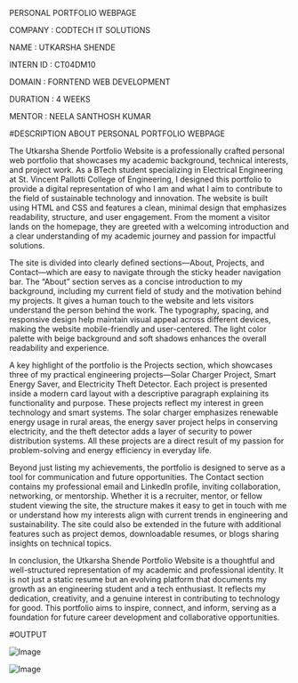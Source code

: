 PERSONAL PORTFOLIO WEBPAGE

COMPANY : CODTECH IT SOLUTIONS

NAME : UTKARSHA SHENDE

INTERN ID : CT04DM10

DOMAIN : FORNTEND WEB DEVELOPMENT 

DURATION : 4 WEEKS 

MENTOR : NEELA SANTHOSH KUMAR 

#DESCRIPTION ABOUT PERSONAL PORTFOLIO WEBPAGE

The Utkarsha Shende Portfolio Website is a professionally crafted personal web portfolio that showcases my academic background, technical interests, and project work. As a BTech student specializing in Electrical Engineering at St. Vincent Pallotti College of Engineering, I designed this portfolio to provide a digital representation of who I am and what I aim to contribute to the field of sustainable technology and innovation. The website is built using HTML and CSS and features a clean, minimal design that emphasizes readability, structure, and user engagement. From the moment a visitor lands on the homepage, they are greeted with a welcoming introduction and a clear understanding of my academic journey and passion for impactful solutions.

The site is divided into clearly defined sections—About, Projects, and Contact—which are easy to navigate through the sticky header navigation bar. The “About” section serves as a concise introduction to my background, including my current field of study and the motivation behind my projects. It gives a human touch to the website and lets visitors understand the person behind the work. The typography, spacing, and responsive design help maintain visual appeal across different devices, making the website mobile-friendly and user-centered. The light color palette with beige background and soft shadows enhances the overall readability and experience.

A key highlight of the portfolio is the Projects section, which showcases three of my practical engineering projects—Solar Charger Project, Smart Energy Saver, and Electricity Theft Detector. Each project is presented inside a modern card layout with a descriptive paragraph explaining its functionality and purpose. These projects reflect my interest in green technology and smart systems. The solar charger emphasizes renewable energy usage in rural areas, the energy saver project helps in conserving electricity, and the theft detector adds a layer of security to power distribution systems. All these projects are a direct result of my passion for problem-solving and energy efficiency in everyday life.

Beyond just listing my achievements, the portfolio is designed to serve as a tool for communication and future opportunities. The Contact section contains my professional email and LinkedIn profile, inviting collaboration, networking, or mentorship. Whether it is a recruiter, mentor, or fellow student viewing the site, the structure makes it easy to get in touch with me or understand how my interests align with current trends in engineering and sustainability. The site could also be extended in the future with additional features such as project demos, downloadable resumes, or blogs sharing insights on technical topics.

In conclusion, the Utkarsha Shende Portfolio Website is a thoughtful and well-structured representation of my academic and professional identity. It is not just a static resume but an evolving platform that documents my growth as an engineering student and a tech enthusiast. It reflects my dedication, creativity, and a genuine interest in contributing to technology for good. This portfolio aims to inspire, connect, and inform, serving as a foundation for future career development and collaborative opportunities.

#OUTPUT

![Image](https://github.com/user-attachments/assets/edacc02a-ff63-458a-bd6b-0273035578bc)

![Image](https://github.com/user-attachments/assets/9dfa2785-6042-4d9b-8572-8d8975e0f171)

